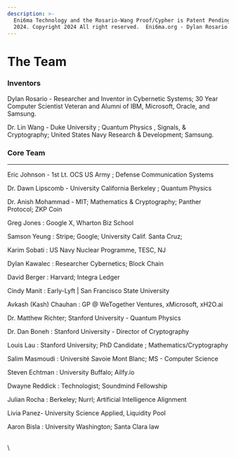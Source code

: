 ```yaml
---
description: >-
  Eni6ma Technology and the Rosario-Wang Proof/Cypher is Patent Pending. USPTO
  2024. Copyright 2024 All right reserved.  Eni6ma.org - Dylan Rosario
---
```


# The Team

### Inventors

Dylan Rosario - Researcher and Inventor in Cybernetic Systems; 30 Year Computer Scientist Veteran and Alumni of IBM, Microsoft, Oracle, and Samsung. &#x20;

Dr. Lin Wang - Duke University ; Quantum Physics , Signals, & Cryptography; United States Navy Research & Development; Samsung.

### **Core Team**

***

Eric Johnson - 1st Lt.  OCS US Army ; Defense Communication Systems&#x20;

Dr. Dawn Lipscomb - University California Berkeley ; Quantum Physics

Dr. Anish Mohammad - MIT; Mathematics & Cryptography; Panther Protocol; ZKP Coin

Greg Jones : Google X, Wharton Biz School

Samson Yeung : Stripe; Google; University Calif. Santa Cruz;&#x20;

Karim Sobati : US Navy Nuclear Programme, TESC, NJ

Dylan Kawalec : Researcher Cybernetics; Block Chain

David Berger : Harvard; Integra Ledger

Cindy Manit : Early-Lyft | San Francisco State University

Avkash (Kash) Chauhan :  GP @ WeTogether Ventures, xMicrosoft, xH2O.ai

Dr. Matthew Richter; Stanford University - Quantum Physics

Dr. Dan Boneh : Stanford University - Director of Cryptography&#x20;

Louis Lau : Stanford University;  PhD Candidate ; Mathematics/Cryptography

Salim Masmoudi : Université Savoie Mont Blanc; MS - Computer Science

Steven Echtman : University Buffalo; AiIfy.io

Dwayne Reddick : Technologist; Soundmind Fellowship&#x20;

Julian Rocha : Berkeley; Nurrl; Artificial Intelligence Alignment

Livia Panez- University Science Applied, Liquidity Pool

Aaron Bisla : University Washington; Santa Clara law&#x20;

\
\


